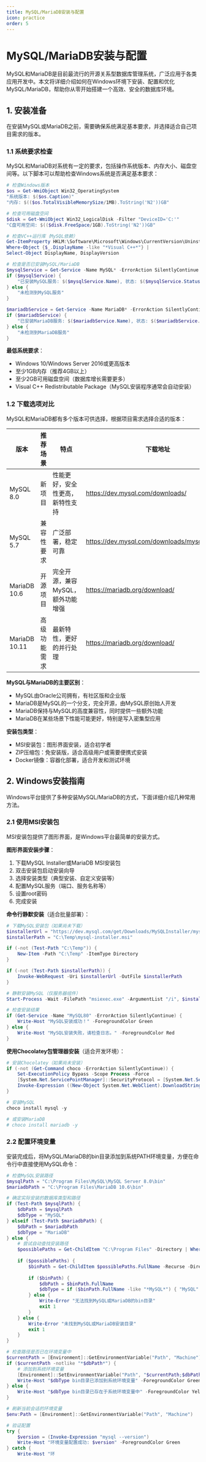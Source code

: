 ```yaml
---
title: MySQL/MariaDB安装与配置  
icon: practice  
order: 5  
---
```


# MySQL/MariaDB安装与配置  

MySQL和MariaDB是目前最流行的开源关系型数据库管理系统，广泛应用于各类应用开发中。本文将详细介绍如何在Windows环境下安装、配置和优化MySQL/MariaDB，帮助你从零开始搭建一个高效、安全的数据库环境。

## 1. 安装准备  

在安装MySQL或MariaDB之前，需要确保系统满足基本要求，并选择适合自己项目需求的版本。

### 1.1 系统要求检查  

MySQL和MariaDB对系统有一定的要求，包括操作系统版本、内存大小、磁盘空间等。以下脚本可以帮助检查Windows系统是否满足基本要求：

```powershell:c:\project\kphub\scripts\check_system.ps1  
# 检查Windows版本  
$os = Get-WmiObject Win32_OperatingSystem  
"系统版本: $($os.Caption)"  
"内存: $(($os.TotalVisibleMemorySize/1MB).ToString('N2'))GB"  

# 检查可用磁盘空间
$disk = Get-WmiObject Win32_LogicalDisk -Filter "DeviceID='C:'"
"C盘可用空间: $(($disk.FreeSpace/1GB).ToString('N2'))GB"

# 检查VC++运行库（MySQL依赖）  
Get-ItemProperty HKLM:\Software\Microsoft\Windows\CurrentVersion\Uninstall\* |  
Where-Object {$_.DisplayName -like "*Visual C++*"} |  
Select-Object DisplayName, DisplayVersion  

# 检查是否已安装MySQL/MariaDB
$mysqlService = Get-Service -Name MySQL* -ErrorAction SilentlyContinue
if ($mysqlService) {
    "已安装MySQL服务: $($mysqlService.Name), 状态: $($mysqlService.Status)"
} else {
    "未检测到MySQL服务"
}

$mariadbService = Get-Service -Name MariaDB* -ErrorAction SilentlyContinue
if ($mariadbService) {
    "已安装MariaDB服务: $($mariadbService.Name), 状态: $($mariadbService.Status)"
} else {
    "未检测到MariaDB服务"
}
```  

**最低系统要求**：
- Windows 10/Windows Server 2016或更高版本
- 至少1GB内存（推荐4GB以上）
- 至少2GB可用磁盘空间（数据库增长需要更多）
- Visual C++ Redistributable Package（MySQL安装程序通常会自动安装）

### 1.2 下载选项对比  

MySQL和MariaDB都有多个版本可供选择，根据项目需求选择合适的版本：

| 版本         | 推荐场景         | 特点                              | 下载地址                          |  
|--------------|------------------|-----------------------------------|-----------------------------------|  
| MySQL 8.0    | 新项目           | 性能更好，安全性更高，新特性支持   | https://dev.mysql.com/downloads/ |  
| MySQL 5.7    | 兼容性要求       | 广泛部署，稳定可靠                | https://dev.mysql.com/downloads/mysql/5.7.html |  
| MariaDB 10.6 | 开源项目         | 完全开源，兼容MySQL，额外功能增强  | https://mariadb.org/download/    |  
| MariaDB 10.11| 高级功能需求     | 最新特性，更好的并行处理          | https://mariadb.org/download/    |  

**MySQL与MariaDB的主要区别**：
- MySQL由Oracle公司拥有，有社区版和企业版
- MariaDB是MySQL的一个分支，完全开源，由MySQL原创始人开发
- MariaDB保持与MySQL的高度兼容性，同时提供一些额外功能
- MariaDB在某些场景下性能可能更好，特别是写入密集型应用

**安装包类型**：
- MSI安装包：图形界面安装，适合初学者
- ZIP压缩包：免安装版，适合高级用户或需要便携式安装
- Docker镜像：容器化部署，适合开发和测试环境

## 2. Windows安装指南  

Windows平台提供了多种安装MySQL/MariaDB的方式，下面详细介绍几种常用方法。

### 2.1 使用MSI安装包  

MSI安装包提供了图形界面，是Windows平台最简单的安装方式。

**图形界面安装步骤**：

1. 下载MySQL Installer或MariaDB MSI安装包
2. 双击安装包启动安装向导
3. 选择安装类型（典型安装、自定义安装等）
4. 配置MySQL服务（端口、服务名称等）
5. 设置root密码
6. 完成安装

**命令行静默安装**（适合批量部署）：

```powershell:c:\project\kphub\scripts\silent_install.ps1
# 下载MySQL安装包（如果尚未下载）
$installerUrl = "https://dev.mysql.com/get/Downloads/MySQLInstaller/mysql-installer-community-8.0.28.0.msi"
$installerPath = "C:\Temp\mysql-installer.msi"

if (-not (Test-Path "C:\Temp")) {
    New-Item -Path "C:\Temp" -ItemType Directory
}

if (-not (Test-Path $installerPath)) {
    Invoke-WebRequest -Uri $installerUrl -OutFile $installerPath
}

# 静默安装MySQL（仅服务器组件）
Start-Process -Wait -FilePath "msiexec.exe" -ArgumentList "/i", $installerPath, "/quiet", "/qn", "SERVERONLY=1", "INSTALLDIR=C:\Program Files\MySQL\MySQL Server 8.0"

# 检查安装结果
if (Get-Service -Name "MySQL80" -ErrorAction SilentlyContinue) {
    Write-Host "MySQL安装成功！" -ForegroundColor Green
} else {
    Write-Host "MySQL安装失败，请检查日志。" -ForegroundColor Red
}
```  

**使用Chocolatey包管理器安装**（适合开发环境）：

```powershell
# 安装Chocolatey（如果尚未安装）
if (-not (Get-Command choco -ErrorAction SilentlyContinue)) {
    Set-ExecutionPolicy Bypass -Scope Process -Force
    [System.Net.ServicePointManager]::SecurityProtocol = [System.Net.ServicePointManager]::SecurityProtocol -bor 3072
    Invoke-Expression ((New-Object System.Net.WebClient).DownloadString('https://chocolatey.org/install.ps1'))
}

# 安装MySQL
choco install mysql -y

# 或安装MariaDB
# choco install mariadb -y
```

### 2.2 配置环境变量  

安装完成后，将MySQL/MariaDB的bin目录添加到系统PATH环境变量，方便在命令行中直接使用MySQL命令：

```powershell:c:\project\kphub\scripts\set_env.ps1  
# 检查MySQL安装路径
$mysqlPath = "C:\Program Files\MySQL\MySQL Server 8.0\bin"
$mariadbPath = "C:\Program Files\MariaDB 10.6\bin"

# 确定实际安装的数据库类型和路径
if (Test-Path $mysqlPath) {
    $dbPath = $mysqlPath
    $dbType = "MySQL"
} elseif (Test-Path $mariadbPath) {
    $dbPath = $mariadbPath
    $dbType = "MariaDB"
} else {
    # 尝试自动查找安装路径
    $possiblePaths = Get-ChildItem "C:\Program Files" -Directory | Where-Object { $_.Name -like "MySQL*" -or $_.Name -like "MariaDB*" }
    
    if ($possiblePaths) {
        $binPath = Get-ChildItem $possiblePaths.FullName -Recurse -Directory | Where-Object { $_.Name -eq "bin" } | Select-Object -First 1
        
        if ($binPath) {
            $dbPath = $binPath.FullName
            $dbType = if ($binPath.FullName -like "*MySQL*") { "MySQL" } else { "MariaDB" }
        } else {
            Write-Error "无法找到MySQL或MariaDB的bin目录"
            exit 1
        }
    } else {
        Write-Error "未找到MySQL或MariaDB安装目录"
        exit 1
    }
}

# 检查路径是否已在环境变量中
$currentPath = [Environment]::GetEnvironmentVariable("Path", "Machine")
if ($currentPath -notlike "*$dbPath*") {
    # 添加到系统环境变量
    [Environment]::SetEnvironmentVariable("Path", "$currentPath;$dbPath", "Machine")
    Write-Host "$dbType bin目录已添加到系统环境变量" -ForegroundColor Green
} else {
    Write-Host "$dbType bin目录已存在于系统环境变量中" -ForegroundColor Yellow
}

# 刷新当前会话的环境变量
$env:Path = [Environment]::GetEnvironmentVariable("Path", "Machine")

# 验证配置
try {
    $version = (Invoke-Expression "mysql --version")
    Write-Host "环境变量配置成功: $version" -ForegroundColor Green
} catch {
    Write-Host "环